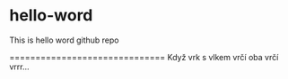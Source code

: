 # hello-word
This is hello word github repo

==============================
Když vrk s vlkem vrčí
oba vrčí
vrrr...
